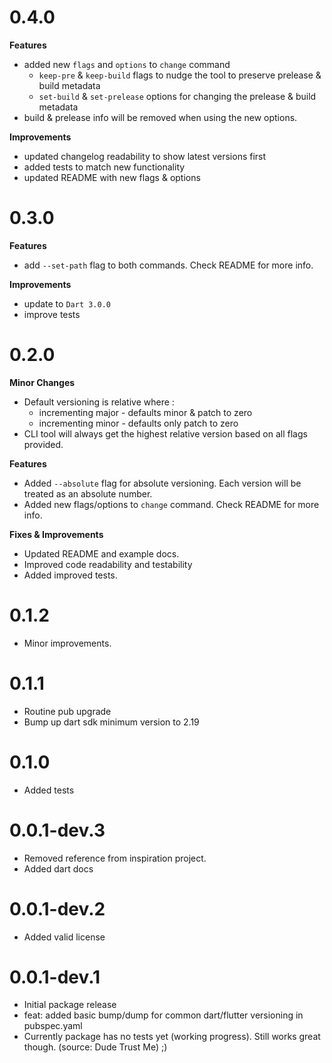 # 0.4.0
**Features**
* added new `flags` and `options` to `change` command
    * `keep-pre` & `keep-build` flags to nudge the tool to preserve prelease & build metadata
    * `set-build` & `set-prelease` options for changing the prelease & build metadata
* build & prelease info will be removed when using the new options.

**Improvements**
* updated changelog readability to show latest versions first
* added tests to match new functionality
* updated README with new flags & options

# 0.3.0

**Features**
* add `--set-path` flag to both commands. Check README for more info.

**Improvements**
* update to `Dart 3.0.0`
* improve tests

# 0.2.0

**Minor Changes**
* Default versioning is relative where :
    * incrementing major - defaults minor & patch to zero
    * incrementing minor - defaults only patch to zero
* CLI tool will always get the highest relative version based on all flags provided.

**Features**
* Added `--absolute` flag for absolute versioning. Each version will be treated as an absolute number.
* Added new flags/options to `change` command. Check README for more info.

**Fixes & Improvements**
* Updated README and example docs.
* Improved code readability and testability
* Added improved tests.

# 0.1.2

* Minor improvements.

# 0.1.1

* Routine pub upgrade
* Bump up dart sdk minimum version to 2.19

# 0.1.0

* Added tests

# 0.0.1-dev.3

* Removed reference from inspiration project.
* Added dart docs

# 0.0.1-dev.2

* Added valid license

# 0.0.1-dev.1

* Initial package release
* feat: added basic bump/dump for common dart/flutter versioning in pubspec.yaml
* Currently package has no tests yet (working progress). Still works great though. (source: Dude Trust Me) ;)

